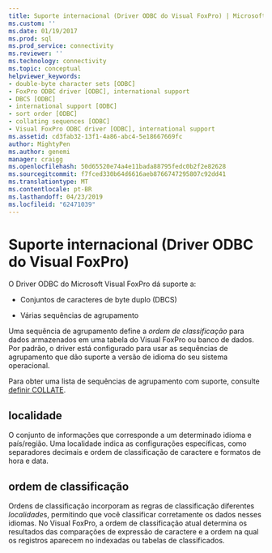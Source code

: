 ```yaml
---
title: Suporte internacional (Driver ODBC do Visual FoxPro) | Microsoft Docs
ms.custom: ''
ms.date: 01/19/2017
ms.prod: sql
ms.prod_service: connectivity
ms.reviewer: ''
ms.technology: connectivity
ms.topic: conceptual
helpviewer_keywords:
- double-byte character sets [ODBC]
- FoxPro ODBC driver [ODBC], international support
- DBCS [ODBC]
- international support [ODBC]
- sort order [ODBC]
- collating sequences [ODBC]
- Visual FoxPro ODBC driver [ODBC], international support
ms.assetid: cd3fab32-13f1-4a86-abc4-5e18667669fc
author: MightyPen
ms.author: genemi
manager: craigg
ms.openlocfilehash: 50d65520e74a4e11bada88795fedc0b2f2e82628
ms.sourcegitcommit: f7fced330b64d6616aeb8766747295807c92dd41
ms.translationtype: MT
ms.contentlocale: pt-BR
ms.lasthandoff: 04/23/2019
ms.locfileid: "62471039"
---
```

# <a name="international-support-visual-foxpro-odbc-driver"></a>Suporte internacional (Driver ODBC do Visual FoxPro)
O Driver ODBC do Microsoft Visual FoxPro dá suporte a:  
  
-   Conjuntos de caracteres de byte duplo (DBCS)  
  
-   Várias sequências de agrupamento  
  
 Uma sequência de agrupamento define a *ordem de classificação* para dados armazenados em uma tabela do Visual FoxPro ou banco de dados. Por padrão, o driver está configurado para usar as sequências de agrupamento que dão suporte a versão de idioma do seu sistema operacional.  
  
 Para obter uma lista de sequências de agrupamento com suporte, consulte [definir COLLATE](../../odbc/microsoft/set-collate-command.md).  
  
## <a name="locale"></a>localidade  
 O conjunto de informações que corresponde a um determinado idioma e país/região. Uma localidade indica as configurações específicas, como separadores decimais e ordem de classificação de caractere e formatos de hora e data.  
  
## <a name="sort-order"></a>ordem de classificação  
 Ordens de classificação incorporam as regras de classificação diferentes *localidade*s, permitindo que você classificar corretamente os dados nesses idiomas. No Visual FoxPro, a ordem de classificação atual determina os resultados das comparações de expressão de caractere e a ordem na qual os registros aparecem no indexadas ou tabelas de classificados.
